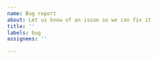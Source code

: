 ```yaml
---
name: Bug report
about: Let us know of an issue so we can fix it
title: ''
labels: bug
assignees: ''

---
```


<!--
Hello! Thanks for taking the time to file a bug report.

Before creating this issue, we kindly ask that you use the search functionality
to see if anyone else has already reported this issue.
Please include details such as environment, package versions, minimal examples,
and error logs, if applicable.
-->
